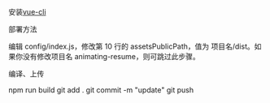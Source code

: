 安装[vue-cli](https://github.com/vuejs/vue-cli)


部署方法

编辑 config/index.js，修改第 10 行的 assetsPublicPath，值为 项目名/dist。如果你没有修改项目名 animating-resume，则可跳过此步骤。

编译、上传

npm run build
git add .
git commit -m "update"
git push
